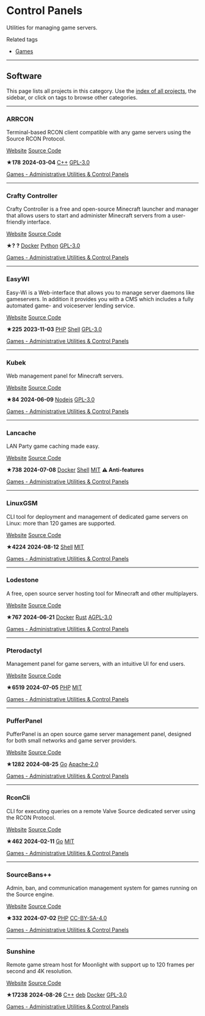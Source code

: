 # Control Panels

Utilities for managing game servers.

Related tags

* [Games](https://awesome-selfhosted.net/tags/games.html)

---

## Software

This page lists all projects in this category. Use the [index of all projects](https://awesome-selfhosted.net/index.html), the sidebar, or click on  tags to browse other categories.

---

### ARRCON

Terminal-based RCON client compatible with any game servers using the Source RCON Protocol.

[ Website](https://github.com/radj307/ARRCON) [ Source Code](https://github.com/radj307/ARRCON)

**★178**  **2024-03-04** [ C++](https://awesome-selfhosted.net/platforms/c%2B%2B.html) [ GPL-3.0](https://awesome-selfhosted.net/index.html#list-of-licenses)

[ Games - Administrative Utilities & Control Panels](https://awesome-selfhosted.net/tags/games---administrative-utilities--control-panels.html)

---

### Crafty Controller

Crafty Controller is a free and open-source Minecraft launcher and manager that allows users to start and administer Minecraft servers from a user-friendly interface.

[ Website](https://craftycontrol.com/) [ Source Code](https://gitlab.com/crafty-controller/crafty-4)

**★?**  **?** [ Docker](https://awesome-selfhosted.net/platforms/docker.html) [ Python](https://awesome-selfhosted.net/platforms/python.html) [ GPL-3.0](https://awesome-selfhosted.net/index.html#list-of-licenses)

[ Games - Administrative Utilities & Control Panels](https://awesome-selfhosted.net/tags/games---administrative-utilities--control-panels.html)

---

### EasyWI

Easy-Wi is a Web-interface that allows you to manage server daemons like gameservers. In addition it provides you with a CMS which includes a fully automated game- and voiceserver lending service.

[ Website](https://easy-wi.com/) [ Source Code](https://github.com/easy-wi/developer/)

**★225**  **2023-11-03** [ PHP](https://awesome-selfhosted.net/platforms/php.html) [ Shell](https://awesome-selfhosted.net/platforms/shell.html) [ GPL-3.0](https://awesome-selfhosted.net/index.html#list-of-licenses)

[ Games - Administrative Utilities & Control Panels](https://awesome-selfhosted.net/tags/games---administrative-utilities--control-panels.html)

---

### Kubek

Web management panel for Minecraft servers.

[ Website](https://kubek.seeeroy.ru/) [ Source Code](https://github.com/seeroy/kubek-minecraft-dashboard)

**★84**  **2024-06-09** [ Nodejs](https://awesome-selfhosted.net/platforms/nodejs.html) [ GPL-3.0](https://awesome-selfhosted.net/index.html#list-of-licenses)

[ Games - Administrative Utilities & Control Panels](https://awesome-selfhosted.net/tags/games---administrative-utilities--control-panels.html)

---

### Lancache

LAN Party game caching made easy.

[ Website](https://lancache.net/) [ Source Code](https://github.com/lancachenet/monolithic)

**★738**  **2024-07-08** [ Docker](https://awesome-selfhosted.net/platforms/docker.html) [ Shell](https://awesome-selfhosted.net/platforms/shell.html) [ MIT](https://awesome-selfhosted.net/index.html#list-of-licenses) **⚠ Anti-features**

[ Games - Administrative Utilities & Control Panels](https://awesome-selfhosted.net/tags/games---administrative-utilities--control-panels.html)

---

### LinuxGSM

CLI tool for deployment and management of dedicated game servers on Linux: more than 120 games are supported.

[ Website](https://linuxgsm.com/) [ Source Code](https://github.com/GameServerManagers/LinuxGSM)

**★4224**  **2024-08-12** [ Shell](https://awesome-selfhosted.net/platforms/shell.html) [ MIT](https://awesome-selfhosted.net/index.html#list-of-licenses)

[ Games - Administrative Utilities & Control Panels](https://awesome-selfhosted.net/tags/games---administrative-utilities--control-panels.html)

---

### Lodestone

A free, open source server hosting tool for Minecraft and other multiplayers.

[ Website](https://github.com/Lodestone-Team/lodestone) [ Source Code](https://github.com/Lodestone-Team/lodestone)

**★767**  **2024-06-21** [ Docker](https://awesome-selfhosted.net/platforms/docker.html) [ Rust](https://awesome-selfhosted.net/platforms/rust.html) [ AGPL-3.0](https://awesome-selfhosted.net/index.html#list-of-licenses)

[ Games - Administrative Utilities & Control Panels](https://awesome-selfhosted.net/tags/games---administrative-utilities--control-panels.html)

---

### Pterodactyl

Management panel for game servers, with an intuitive UI for end users.

[ Website](https://pterodactyl.io/) [ Source Code](https://github.com/pterodactyl/panel)

**★6519**  **2024-07-05** [ PHP](https://awesome-selfhosted.net/platforms/php.html) [ MIT](https://awesome-selfhosted.net/index.html#list-of-licenses)

[ Games - Administrative Utilities & Control Panels](https://awesome-selfhosted.net/tags/games---administrative-utilities--control-panels.html)

---

### PufferPanel

PufferPanel is an open source game server management panel, designed for both small networks and game server providers.

[ Website](https://www.pufferpanel.com/) [ Source Code](https://github.com/pufferpanel/pufferpanel)

**★1282**  **2024-08-25** [ Go](https://awesome-selfhosted.net/platforms/go.html) [ Apache-2.0](https://awesome-selfhosted.net/index.html#list-of-licenses)

[ Games - Administrative Utilities & Control Panels](https://awesome-selfhosted.net/tags/games---administrative-utilities--control-panels.html)

---

### RconCli

CLI for executing queries on a remote Valve Source dedicated server using the RCON Protocol.

[ Website](https://github.com/gorcon/rcon-cli) [ Source Code](https://github.com/gorcon/rcon-cli)

**★462**  **2024-02-11** [ Go](https://awesome-selfhosted.net/platforms/go.html) [ MIT](https://awesome-selfhosted.net/index.html#list-of-licenses)

[ Games - Administrative Utilities & Control Panels](https://awesome-selfhosted.net/tags/games---administrative-utilities--control-panels.html)

---

### SourceBans++

Admin, ban, and communication management system for games running on the Source engine.

[ Website](https://sbpp.github.io/) [ Source Code](https://github.com/sbpp/sourcebans-pp)

**★332**  **2024-07-02** [ PHP](https://awesome-selfhosted.net/platforms/php.html) [ CC-BY-SA-4.0](https://awesome-selfhosted.net/index.html#list-of-licenses)

[ Games - Administrative Utilities & Control Panels](https://awesome-selfhosted.net/tags/games---administrative-utilities--control-panels.html)

---

### Sunshine

Remote game stream host for Moonlight with support up to 120 frames per second and 4K resolution.

[ Website](https://app.lizardbyte.dev/Sunshine/) [ Source Code](https://github.com/LizardByte/Sunshine)

**★17238**  **2024-08-26** [ C++](https://awesome-selfhosted.net/platforms/c%2B%2B.html) [ deb](https://awesome-selfhosted.net/platforms/deb.html) [ Docker](https://awesome-selfhosted.net/platforms/docker.html) [ GPL-3.0](https://awesome-selfhosted.net/index.html#list-of-licenses)

[ Games - Administrative Utilities & Control Panels](https://awesome-selfhosted.net/tags/games---administrative-utilities--control-panels.html)
